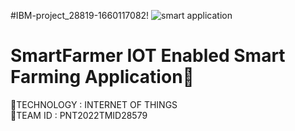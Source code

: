 #IBM-project_28819-1660117082!
![smart application](https://user-images.githubusercontent.com/92634704/192134809-4734b460-3f17-48f3-aac3-640c44099155.gif)
# SmartFarmer IOT Enabled Smart Farming Application:palm_tree:
:rocket:TECHNOLOGY : INTERNET OF THINGS            
:rocket:TEAM ID  : PNT2022TMID28579

 
